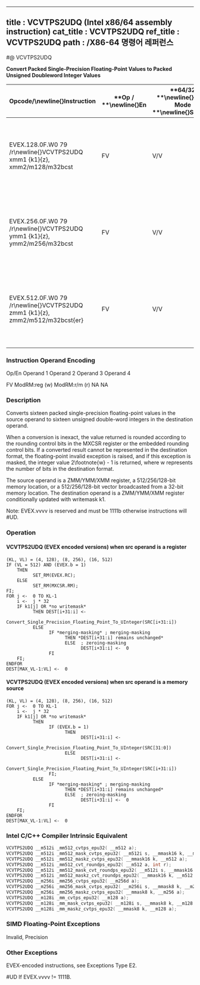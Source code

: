----------------------------
title : VCVTPS2UDQ (Intel x86/64 assembly instruction)
cat_title : VCVTPS2UDQ
ref_title : VCVTPS2UDQ
path : /X86-64 명령어 레퍼런스
----------------------------
#@ VCVTPS2UDQ

**Convert Packed Single-Precision Floating-Point Values to Packed Unsigned Doubleword Integer Values**

|**Opcode/**\newline{}**Instruction**|**Op / **\newline{}**En**|**64/32 **\newline{}**bit Mode **\newline{}**Support**|**CPUID **\newline{}**Feature **\newline{}**Flag**|**Description**|
|------------------------------------|-------------------------|------------------------------------------------------|--------------------------------------------------|---------------|
|EVEX.128.0F.W0 79 /r\newline{}VCVTPS2UDQ xmm1 {k1}{z}, xmm2/m128/m32bcst|FV|V/V|AVX512VL\newline{}AVX512F|Convert four packed single precision floating-point values from xmm2/m128/m32bcst to four packed unsigned doubleword values in xmm1 subject to writemask k1.|
|EVEX.256.0F.W0 79 /r\newline{}VCVTPS2UDQ ymm1 {k1}{z}, ymm2/m256/m32bcst|FV|V/V|AVX512VL\newline{}AVX512F|Convert eight packed single precision floating-point values from ymm2/m256/m32bcst to eight packed unsigned doubleword values in ymm1 subject to writemask k1.|
|EVEX.512.0F.W0 79 /r\newline{}VCVTPS2UDQ zmm1 {k1}{z}, zmm2/m512/m32bcst{er}|FV|V/V|AVX512F|Convert sixteen packed single-precision floating-point values from zmm2/m512/m32bcst to sixteen packed unsigned doubleword values in zmm1 subject to writemask k1.|
###                                                        Instruction Operand Encoding


Op/En Operand 1 Operand 2 Operand 3 Operand 4

  FV ModRM:reg (w) ModRM:r/m (r) NA NA

### Description


Converts sixteen packed single-precision floating-point values in the source operand to sixteen unsigned double-word integers in the destination operand.

When a conversion is inexact, the value returned is rounded according to the rounding control bits in the MXCSR register or the embedded rounding control bits. If a converted result cannot be represented in the destination format, the floating-point invalid exception is raised, and if this exception is masked, the integer value 2\footnote{w}  - 1 is returned, where w represents the number of bits in the destination format.

The source operand is a ZMM/YMM/XMM register, a 512/256/128-bit memory location, or a 512/256/128-bit vector broadcasted from a 32-bit memory location. The destination operand is a ZMM/YMM/XMM register conditionally updated with writemask k1. 

Note: EVEX.vvvv is reserved and must be 1111b otherwise instructions will #UD.


### Operation
#### VCVTPS2UDQ (EVEX encoded versions) when src operand is a register
```info-verb
(KL, VL) = (4, 128), (8, 256), (16, 512)
IF (VL = 512) AND (EVEX.b = 1) 
    THEN
          SET_RM(EVEX.RC);
    ELSE 
          SET_RM(MXCSR.RM);
FI;
FOR j <-  0 TO KL-1
    i <-  j * 32
    IF k1[j] OR *no writemask*
          THEN DEST[i+31:i] <-
                Convert_Single_Precision_Floating_Point_To_UInteger(SRC[i+31:i])
          ELSE 
                IF *merging-masking* ; merging-masking
                      THEN *DEST[i+31:i] remains unchanged*
                      ELSE  ; zeroing-masking
                            DEST[i+31:i] <-  0
                FI
    FI;
ENDFOR
DEST[MAX_VL-1:VL] <-  0
```
#### VCVTPS2UDQ (EVEX encoded versions) when src operand is a memory source
```info-verb
(KL, VL) = (4, 128), (8, 256), (16, 512)
FOR j <-  0 TO KL-1
    i <-  j * 32
    IF k1[j] OR *no writemask*
          THEN 
                IF (EVEX.b = 1) 
                      THEN
                            DEST[i+31:i] <-
                Convert_Single_Precision_Floating_Point_To_UInteger(SRC[31:0])
                      ELSE 
                            DEST[i+31:i] <-
                Convert_Single_Precision_Floating_Point_To_UInteger(SRC[i+31:i])
                FI;
          ELSE 
                IF *merging-masking* ; merging-masking
                      THEN *DEST[i+31:i] remains unchanged*
                      ELSE  ; zeroing-masking
                            DEST[i+31:i] <-  0
                FI
    FI;
ENDFOR
DEST[MAX_VL-1:VL] <-  0
```

### Intel C/C++ Compiler Intrinsic Equivalent

```cpp
VCVTPS2UDQ __m512i _mm512_cvtps_epu32( __m512 a);
VCVTPS2UDQ __m512i _mm512_mask_cvtps_epu32( __m512i s, __mmask16 k, __m512 a);
VCVTPS2UDQ __m512i _mm512_maskz_cvtps_epu32( __mmask16 k, __m512 a);
VCVTPS2UDQ __m512i _mm512_cvt_roundps_epu32( __m512 a, int r);
VCVTPS2UDQ __m512i _mm512_mask_cvt_roundps_epu32( __m512i s, __mmask16 k, __m512 a, int r);
VCVTPS2UDQ __m512i _mm512_maskz_cvt_roundps_epu32( __mmask16 k, __m512 a, int r);
VCVTPS2UDQ __m256i _mm256_cvtps_epu32( __m256d a);
VCVTPS2UDQ __m256i _mm256_mask_cvtps_epu32( __m256i s, __mmask8 k, __m256 a);
VCVTPS2UDQ __m256i _mm256_maskz_cvtps_epu32( __mmask8 k, __m256 a);
VCVTPS2UDQ __m128i _mm_cvtps_epu32( __m128 a);
VCVTPS2UDQ __m128i _mm_mask_cvtps_epu32( __m128i s, __mmask8 k, __m128 a);
VCVTPS2UDQ __m128i _mm_maskz_cvtps_epu32( __mmask8 k, __m128 a);
```
### SIMD Floating-Point Exceptions


Invalid, Precision

### Other Exceptions


EVEX-encoded instructions, see Exceptions Type E2.

#UD If EVEX.vvvv != 1111B.

